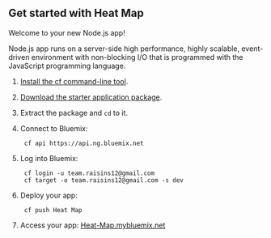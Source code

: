 Get started with Heat Map
-----------------------------------
Welcome to your new Node.js app!

Node.js app runs on a server-side high performance, highly scalable, event-driven environment with non-blocking I/O that is programmed with the JavaScript programming language.

1. [Install the cf command-line tool](https://www.ng.bluemix.net/docs/#starters/BuildingWeb.html#install_cf).
2. [Download the starter application package](https://ace.ng.bluemix.net:443/rest/../rest/apps/9363b60c-05e9-4ab6-a54a-0acea3b98f59/starter-download).
3. Extract the package and `cd` to it.
4. Connect to Bluemix:

		cf api https://api.ng.bluemix.net

5. Log into Bluemix:

		cf login -u team.raisins12@gmail.com
		cf target -o team.raisins12@gmail.com -s dev

6. Deploy your app:

		cf push Heat Map

7. Access your app: [Heat-Map.mybluemix.net](//Heat-Map.mybluemix.net)

